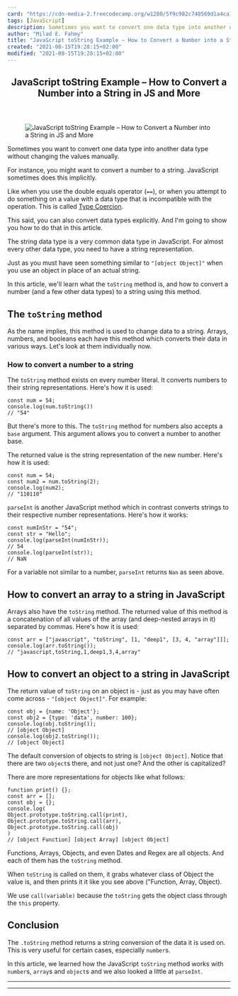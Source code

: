 ```yaml
---
card: "https://cdn-media-2.freecodecamp.org/w1280/5f9c982c740569d1a4ca1892.jpg"
tags: [JavaScript]
description: Sometimes you want to convert one data type into another data
author: "Milad E. Fahmy"
title: "JavaScript toString Example – How to Convert a Number into a String in JS and More"
created: "2021-08-15T19:28:15+02:00"
modified: "2021-08-15T19:28:15+02:00"
---
```

<div class="site-wrapper">
<main id="site-main" class="site-main outer">
<div class="inner">
<article class="post-full post tag-javascript ">
<header class="post-full-header">
<h1 class="post-full-title">JavaScript toString Example – How to Convert a Number into a String in JS and More</h1>
</header>
<figure class="post-full-image">
<picture>
<source media="(max-width: 700px)" sizes="1px" srcset="data:image/gif;base64,R0lGODlhAQABAIAAAAAAAP///yH5BAEAAAAALAAAAAABAAEAAAIBRAA7 1w">
<source media="(min-width: 701px)" sizes="(max-width: 800px) 400px,
(max-width: 1170px) 700px,
1400px" srcset="https://cdn-media-2.freecodecamp.org/w1280/5f9c982c740569d1a4ca1892.jpg 300w,
https://cdn-media-2.freecodecamp.org/w1280/5f9c982c740569d1a4ca1892.jpg 600w,
https://cdn-media-2.freecodecamp.org/w1280/5f9c982c740569d1a4ca1892.jpg 1000w,
https://cdn-media-2.freecodecamp.org/w1280/5f9c982c740569d1a4ca1892.jpg 2000w">
<img onerror="this.style.display='none'" src="https://cdn-media-2.freecodecamp.org/w1280/5f9c982c740569d1a4ca1892.jpg" alt="JavaScript toString Example – How to Convert a Number into a String in JS and More">
</picture>
</figure>
<section class="post-full-content">
<div class="post-content">
<p>Sometimes you want to convert one data type into another data type without changing the values manually.</p>
<p>For instance, you might want to convert a number to a string. JavaScript sometimes does this implicitly.</p>
<p>Like when you use the double equals operator (<code>==</code>), or when you attempt to do something on a value with a data type that is incompatible with the operation. This is called <a href="/news/js-type-coercion-explained-27ba3d9a2839/">Type Coercion</a>.</p>
<p>This said, you can also convert data types explicitly. And I'm going to show you how to do that in this article.</p>
<p>The string data type is a very common data type in JavaScript. For almost every other data type, you need to have a string representation.</p>
<p>Just as you must have seen something similar to <code>"[object Object]"</code> when you use an object in place of an actual string.</p>
<p>In this article, we'll learn what the <code>toString</code> method is, and how to convert a number (and a few other data types) to a string using this method.</p>
<h2 id="thetostringmethod">The <code>toString</code> method</h2>
<p>As the name implies, this method is used to change data to a string. Arrays, numbers, and booleans each have this method which converts their data in various ways. Let's look at them individually now.</p>
<h3 id="howtoconvertanumbertoastring">How to convert a number to a string</h3>
<p>The <code>toString</code> method exists on every number literal. It converts numbers to their string representations. Here's how it is used:</p>
<pre><code class="language-js">const num = 54;
console.log(num.toString())
// "54"
</code></pre>
<p>But there's more to this. The <code>toString</code> method for numbers also accepts a <code>base</code> argument. This argument allows you to convert a number to another base.</p>
<p>The returned value is the string representation of the new number. Here's how it is used:</p>
<pre><code class="language-js">const num = 54;
const num2 = num.toString(2);
console.log(num2);
// "110110"
</code></pre>
<p><code>parseInt</code> is another JavaScript method which in contrast converts strings to their respective number representations. Here's how it works:</p>
<pre><code class="language-js">const numInStr = "54";
const str = "Hello";
console.log(parseInt(numInStr));
// 54
console.log(parseInt(str));
// NaN
</code></pre>
<p>For a variable not similar to a number, <code>parseInt</code> returns <code>Nan</code> as seen above.</p>
<h2 id="howtoconvertanarraytoastringinjavascript">How to convert an array to a string in JavaScript</h2>
<p>Arrays also have the <code>toString</code> method. The returned value of this method is a concatenation of all values of the array (and deep-nested arrays in it) separated by commas. Here's how it is used:</p>
<pre><code class="language-js">const arr = ["javascript", "toString", [1, "deep1", [3, 4, "array"]]];
console.log(arr.toString());
// "javascript,toString,1,deep1,3,4,array"
</code></pre>
<h2 id="howtoconvertanobjecttoastringinjavascript">How to convert an object to a string in JavaScript</h2>
<p>The return value of <code>toString</code> on an object is - just as you may have often come across - <code>"[object Object]"</code>. For example:</p>
<pre><code class="language-js">const obj = {name: 'Object'};
const obj2 = {type: 'data', number: 100};
console.log(obj.toString());
// [object Object]
console.log(obj2.toString());
// [object Object]
</code></pre>
<p>The default conversion of objects to string is <code>[object Object]</code>. Notice that there are two <code>object</code>s there, and not just one? And the other is capitalized?</p>
<p>There are more representations for objects like what follows:</p>
<pre><code class="language-js">function print() {};
const arr = [];
const obj = {};
console.log(
Object.prototype.toString.call(print),
Object.prototype.toString.call(arr),
Object.prototype.toString.call(obj)
)
// [object Function] [object Array] [object Object]
</code></pre>
<p>Functions, Arrays, Objects, and even Dates and Regex are all objects. And each of them has the <code>toString</code> method.</p>
<p>When <code>toString</code> is called on them, it grabs whatever class of Object the value is, and then prints it it like you see above ("Function, Array, Object).</p>
<p>We use <code>call(variable)</code> because the <code>toString</code> gets the object class through the <code>this</code> property.</p>
<h2 id="conclusion">Conclusion</h2>
<p>The <code>.toString</code> method returns a string conversion of the data it is used on. This is very useful for certain cases, especially <code>number</code>s.</p>
<p>In this article, we learned how the JavaScript <code>toString</code> method works with <code>number</code>s, <code>array</code>s and <code>object</code>s and we also looked a little at <code>parseInt</code>.</p>
</div>
<hr>
<hr>
</section>
</article>
</div>
</main>
</div>
<!-- Google Tag Manager (noscript) -->
<!-- End Google Tag Manager (noscript) -->
